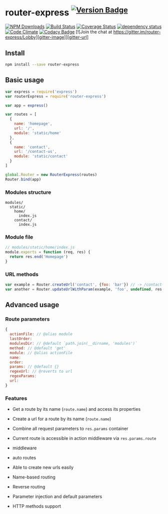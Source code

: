 # router-express <sup>[![Version Badge][npm-version-svg]][npm-url]</sup>

[![NPM Downloads][downloads-image]][downloads-url]
[![Build Status][travis-image]][travis-url]
[![Coverage Status][coveralls-image]][coveralls-url]
[![dependency status][deps-svg]][deps-url]
[![Code Climate][codeclimate-image]][codeclimate-url]
[![Codacy Badge][codacy-image]][codacy-url]
[![Join the chat at https://gitter.im/router-express/Lobby][gitter-image]][gitter-url]

## Install
```sh
npm install --save router-express
```

## Basic usage
```js
var express = require('express')
var routerExpress = require('router-express')

var app = express()

var routes = [
  {
    name: 'homepage',
    url: '/',
    module: 'static/home'
  },
  {
    name: 'contact',
    url: '/contact-us',
    module: 'static/contact'
  }
]

global.Router = new RouterExpress(routes)
Router.bind(app)
```

### Modules structure
```
modules/
  static/
    home/
      index.js
    contact/
      index.js
```

### Module file
```js
// modules/static/home/index.js
module.exports = function (req, res) {
  return res.end('Homepage')
}
```

### URL methods
```js
var example = Router.createUrl('contact', {foo: 'bar'}) // -> /contact-us?foo=bar
var another = Router.updateUrlWithParam(example, 'foo', undefined, res.params.route) // -> /contact-us
```

## Advanced usage

### Route parameters
```js
{
  actionFile: // @alias module
  lastOrder:
  modulesDir: // @default `path.join(__dirname, 'modules')`
  method: // @default 'get'
  module: // @alias actionFile
  name:
  order:
  params: // @default {}
  regexUrl: // @reverts to url
  regexParams:
  url:
}
```

### Features

* Get a route by its name (`route.name`) and access its properties
* Create a url for a route by its name (`route.name`)
* Combine all request parameters to `res.params` container
* Current route is accessible in action middleware via `res.params.route`

* middleware
* auto routes

* Able to create new urls easily
* Name-based routing 
* Reverse routing
* Parameter injection and default parameters
* HTTP methods support



[codacy-image]: https://api.codacy.com/project/badge/Grade/c2c014171cc8417eba0239160af12ad9
[codacy-url]: https://www.codacy.com/app/yasin/router-express
[codeclimate-image]: https://codeclimate.com/github/yasinaydin/router-express/badges/gpa.svg
[codeclimate-url]: https://codeclimate.com/github/yasinaydin/router-express
[coveralls-image]: https://coveralls.io/repos/github/yasinaydin/router-express/badge.svg?branch=master
[coveralls-url]: https://coveralls.io/github/yasinaydin/router-express?branch=master
[deps-svg]: http://david-dm.org/yasinaydin/router-express/status.svg
[deps-url]: http://david-dm.org/yasinaydin/router-express
[dev-deps-svg]: https://david-dm.org/yasinaydin/router-express/dev-status.svg
[dev-deps-url]: https://david-dm.org/yasinaydin/router-express#info=devDependencies
[downloads-image]: http://img.shields.io/npm/dm/router-express.svg
[downloads-url]: http://npm-stat.com/charts.html?package=router-express
[gitter-image]: https://badges.gitter.im/router-express/Lobby.svg
[gitter-url]: https://gitter.im/router-express/Lobby
[npm-version-svg]: https://img.shields.io/npm/v/router-express.svg
[npm-url]: https://npmjs.org/package/router-express
[travis-image]: https://img.shields.io/travis/yasinaydin/router-express/master.svg
[travis-url]: https://travis-ci.org/yasinaydin/router-express
